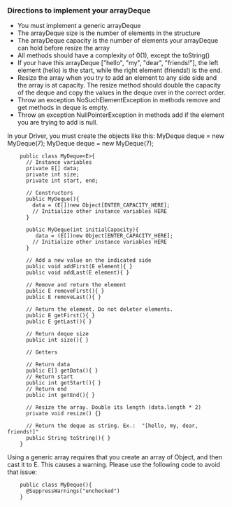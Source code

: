 ### Directions to implement your arrayDeque

- You must implement a generic arrayDeque
- The arrayDeque size is the number of elements in the structure
- The arrayDeque capacity is the number of elements your arrayDeque can hold before
resize the array
- All methods should have a complexity of 0(1), except the toString()
- If your have this arrayDeque ["hello", "my", "dear", "friends!"], the left element (hello) is the start, while the right element (friends!) is the end.
- Resize the array when you try to add an element to any side side and the array is at capacity. The resize method should double the capacity of the deque and copy the values in the deque over in the correct order.
- Throw an exception NoSuchElementException in methods remove and get methods in deque is empty.
- Throw an exception NullPointerException in methods add if the element you are trying to add is null.

In your Driver, you must create the objects like this:
MyDeque<Integer> deque = new MyDeque<Integer>(7);
MyDeque<String> deque = new MyDeque<String>(7);
  

```
    public class MyDeque<E>{
      // Instance variables
      private E[] data;
      private int size;
      private int start, end;

      // Constructors
      public MyDeque(){ 
        data = (E[])new Object[ENTER_CAPACITY_HERE];
        // Initialize other instance variables HERE
      }
  
      public MyDeque(int initialCapacity){ 
         data = (E[])new Object[ENTER_CAPACITY_HERE];
        // Initialize other instance variables HERE
      }
      
      // Add a new value on the indicated side
      public void addFirst(E element){ }
      public void addLast(E element){ }
      
      // Remove and return the element
      public E removeFirst(){ }
      public E removeLast(){ }
      
      // Return the element. Do not deleter elements.
      public E getFirst(){ }
      public E getLast(){ }
      
      // Return deque size
      public int size(){ }
      
      // Getters
  
      // Return data
      public E[] getData(){ }
      // Return start
      public int getStart(){ }
      // Return end
      public int getEnd(){ }
      
      // Resize the array. Double its length (data.length * 2)
      private void resize() {}
      
      // Return the deque as string. Ex.:  "[hello, my, dear, friends!]"
      public String toString(){ }
    }
```

Using a generic array requires that you create an array of Object, and then cast it to E. This causes a warning. Please use the following code to avoid that issue:
```
    public class MyDeque(){
      @SuppressWarnings("unchecked")
    }
```

